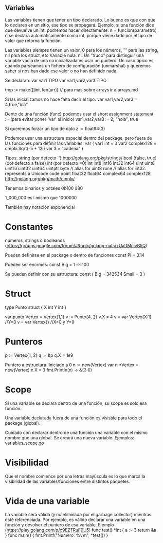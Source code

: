 ## Variables ##
Las variables tienen que tener un tipo declarado. Lo bueno es que con que lo declares en un sitio, ese tipo se propagará.
Ejemplo, si una función dice que devuelve un int, podremos hacer directamente:
n = funcion(parametro)
n se declara automáticamente como int, porque viene dado por el tipo de valor que retorna la función.

Las variables siempre tienen un valor, 0 para los números, "" para las string, nil para los struct, etc
Variable nula: nil
Un "truco" para distinguir una variable vacía de una no inicializada es usar un puntero. Un caso típico es cuando parseamos un fichero de configuración (unmarshal) y queremos saber si nos han dado ese valor o no han definido nada.

Se declaran:
var var1 TIPO
var var1,var2,var3 TIPO

tmp := make([]int, len(arr)) // para mas sobre arrays ir a arrays.md

Si las inicializamos no hace falta decir el tipo:
var var1,var2,var3 = 4,true,"bla"

Dento de una función (func) podemos usar el short assignment statement := (para evitar poner 'var' al inicio)
var1,var2,var3 := 2, "hola", true

Si queremos forzar un tipo de dato
z := float64(3)


Podemos usar una estructura especial dentro del package, pero fuera de las funciones para definir las variables:
var (
  var1 int = 3
  var2 complex128 = cmplx.Sqrt(-5 + 12i)
  var 3 = "cadena"
)

Tipos:
string (por defecto '')  http://golang.org/pkg/strings/
bool (false, true) (por defecto a false)
int (por defecto =0)
int  int8  int16  int32  int64
uint uint8 uint16 uint32 uint64 uintptr
byte // alias for uint8
rune // alias for int32. represents a Unicode code point
float32 float64
complex64 complex128  http://golang.org/pkg/math/cmplx/

Tenemos binarios y octales
0b100
080

1_000_000 es l mismo que 1000000

También hay notación exponencial



# Constantes
números, strings o booleanos (https://groups.google.com/forum/#!topic/golang-nuts/xUaDMciyB5Q)

Pueden definirse en el package o dentro de funciones
const Pi = 3.14

Pueden ser enormes: const Big = 1 <<100

Se pueden definir con su estructura:
const (
  Big = 342534
  Small = 3
)

# Struct
type Punto struct {
  X int
  Y int
}

var punto Vertex = Vertex{1,1}
v := Punto{4, 2}
v.X = 4
v = var Vertex{X:1}  //Y=0
v = var Vertex{}  //X=0 y Y=0

# Punteros
p := Vertex{1, 2}
q := &p
q.X = 1e9

Puntero a estructura. Iniciado a 0
n := new(Vertex)
var n *Vertex = new(Vertex)
n.X = 3
fmt.Println(n) -> &{3 0}



# Scope
Si una variable se declara dentro de una función, su scope es solo esa función.

Una variable declarada fuera de una función es visisble para todo el package (global).

Cuidado con declarar dentro de una función una variable con el mismo nombre que una global. Se creará una nueva variable.
Ejemplos: variables_scope.go



# Visibilidad
Que el nombre comience por una letras mayúscula es lo que marca la visibilidad de las variables/funciones entre distintos paquetes.



# Vida de una variable
La variable será válida (y no eliminada por el garbage collector) mientras esté referenciada.
Por ejemplo, es válido declarar una variable en una función y devolver el puntero de esa variable.
Ejemplo (https://play.golang.com/p/c9EZTRuF9U5)
func test() *int {
	a := 3
	return &a
}
func main() {
	fmt.Printf("Numero: %v\n", *test())
}
